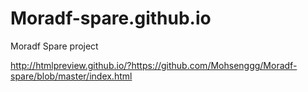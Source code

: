 # Moradf-spare.github.io
Moradf Spare project

http://htmlpreview.github.io/?https://github.com/Mohsenggg/Moradf-spare/blob/master/index.html
